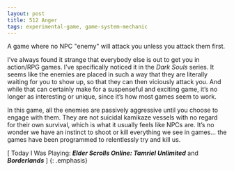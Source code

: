 ```yaml
---
layout: post
title: 512 Anger
tags: experimental-game, game-system-mechanic
---
```

A game where no NPC "enemy" will attack you unless you attack them first.

I’ve always found it strange that everybody else is out to get you in action/RPG games.  I’ve specifically noticed it in the *Dark Souls* series.  It seems like the enemies are placed in such a way that they are literally waiting for you to show up, so that they can then viciously attack you.  And while that can certainly make for a suspenseful and exciting game, it’s no longer as interesting or unique, since it’s how most games seem to work.

In this game, all the enemies are passively aggressive until you choose to engage with them. They are not suicidal kamikaze vessels with no regard for their own survival, which is what it usually feels like NPCs are.  It’s no wonder we have an instinct to shoot or kill everything we see in games... the games have been programmed to relentlessly try and kill us.

[ Today I Was Playing: ***Elder Scrolls Online: Tamriel Unlimited*** and ***Borderlands*** ]
{: .emphasis}